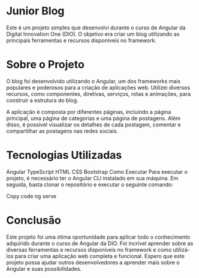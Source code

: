 # Junior Blog
Este é um projeto simples que desenvolvi durante o curso de Angular da Digital Innovation One (DIO). O objetivo era criar um blog utilizando as principais ferramentas e recursos disponíveis no framework.

# Sobre o Projeto
O blog foi desenvolvido utilizando o Angular, um dos frameworks mais populares e poderosos para a criação de aplicações web. Utilizei diversos recursos, como componentes, diretivas, serviços, rotas e animações, para construir a estrutura do blog.

A aplicação é composta por diferentes páginas, incluindo a página principal, uma página de categorias e uma página de postagens. Além disso, é possível visualizar os detalhes de cada postagem, comentar e compartilhar as postagens nas redes sociais.

# Tecnologias Utilizadas
Angular
TypeScript
HTML
CSS
Bootstrap
Como Executar
Para executar o projeto, é necessário ter o Angular CLI instalado em sua máquina. Em seguida, basta clonar o repositório e executar o seguinte comando:

Copy code
ng serve
# Conclusão
Este projeto foi uma ótima oportunidade para aplicar todo o conhecimento adquirido durante o curso de Angular da DIO. Foi incrível aprender sobre as diversas ferramentas e recursos disponíveis no framework e como utilizá-los para criar uma aplicação web completa e funcional. Espero que este projeto possa ajudar outros desenvolvedores a aprender mais sobre o Angular e suas possibilidades.
